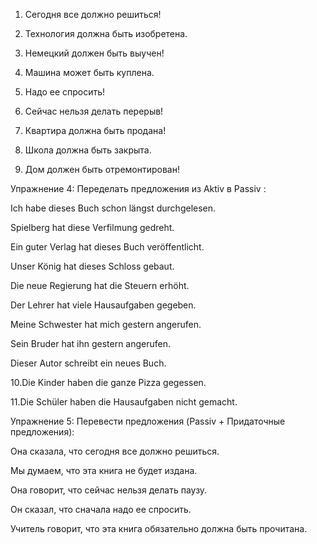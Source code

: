 1. Сегодня все должно решиться!

2. Технология должна быть изобретена.

3. Немецкий должен быть выучен!

4. Машина может быть куплена.

5. Надо ее спросить!

6. Сейчас нельзя делать перерыв!

7. Квартира должна быть продана!

8. Школа должна быть закрыта.

9. Дом должен быть отремонтирован!

Упражнение 4: Переделать предложения из Aktiv в Passiv :

Ich habe dieses Buch schon längst durchgelesen.

Spielberg hat diese Verfilmung gedreht.

Ein guter Verlag hat dieses Buch veröffentlicht.

Unser König hat dieses Schloss gebaut.

Die neue Regierung hat die Steuern erhöht.

Der Lehrer hat viele Hausaufgaben gegeben.

Meine Schwester hat mich gestern angerufen.

Sein Bruder hat ihn gestern angerufen.

Dieser Autor schreibt ein neues Buch.

10.Die Kinder haben die ganze Pizza gegessen.

11.Die Schüler haben die Hausaufgaben nicht gemacht.

Упражнение 5: Перевести предложения (Passiv + Придаточные предложения):

Она сказала, что сегодня все должно решиться.

Мы думаем, что эта книга не будет издана.

Она говорит, что сейчас нельзя делать паузу.

Он сказал, что сначала надо ее спросить.

Учитель говорит, что эта книга обязательно должна быть прочитана.
